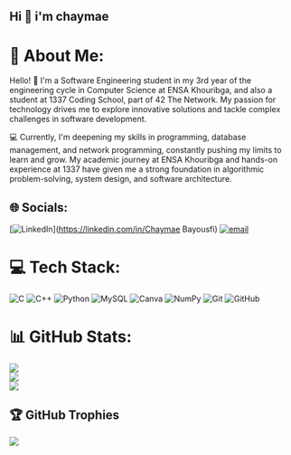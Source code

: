 ## Hi  👋 i'm chaymae

# 💫 About Me:
Hello! 👋 I'm a Software Engineering student in my 3rd year of the engineering cycle in Computer Science at ENSA Khouribga, and also a student at 1337 Coding School, part of 42 The Network. My passion for technology drives me to explore innovative solutions and tackle complex challenges in software development.

💻 Currently, I'm deepening my skills in programming, database management, and network programming, constantly pushing my limits to learn and grow. My academic journey at ENSA Khouribga and hands-on experience at 1337 have given me a strong foundation in algorithmic problem-solving, system design, and software architecture.


## 🌐 Socials:
[![LinkedIn](https://img.shields.io/badge/LinkedIn-%230077B5.svg?logo=linkedin&logoColor=white)](https://linkedin.com/in/Chaymae Bayousfi) [![email](https://img.shields.io/badge/Email-D14836?logo=gmail&logoColor=white)](mailto:chaymae.bayousfi1@gmail.com) 

# 💻 Tech Stack:
![C](https://img.shields.io/badge/c-%2300599C.svg?style=flat-square&logo=c&logoColor=white) ![C++](https://img.shields.io/badge/c++-%2300599C.svg?style=flat-square&logo=c%2B%2B&logoColor=white) ![Python](https://img.shields.io/badge/python-3670A0?style=flat-square&logo=python&logoColor=ffdd54) ![MySQL](https://img.shields.io/badge/mysql-4479A1.svg?style=flat-square&logo=mysql&logoColor=white) ![Canva](https://img.shields.io/badge/Canva-%2300C4CC.svg?style=flat-square&logo=Canva&logoColor=white) ![NumPy](https://img.shields.io/badge/numpy-%23013243.svg?style=flat-square&logo=numpy&logoColor=white) ![Git](https://img.shields.io/badge/git-%23F05033.svg?style=flat-square&logo=git&logoColor=white) ![GitHub](https://img.shields.io/badge/github-%23121011.svg?style=flat-square&logo=github&logoColor=white)
# 📊 GitHub Stats:
![](https://github-readme-stats.vercel.app/api?username=chaymae-bayousfi&theme=dark&hide_border=false&include_all_commits=true&count_private=true)<br/>
![](https://nirzak-streak-stats.vercel.app/?user=chaymae-bayousfi&theme=dark&hide_border=false)<br/>
![](https://github-readme-stats.vercel.app/api/top-langs/?username=chaymae-bayousfi&theme=dark&hide_border=false&include_all_commits=true&count_private=true&layout=compact)

## 🏆 GitHub Trophies
![](https://github-profile-trophy.vercel.app/?username=chaymae-bayousfi&theme=radical&no-frame=false&no-bg=false&margin-w=4)

<!-- Proudly created with GPRM ( https://gprm.itsvg.in ) -->
